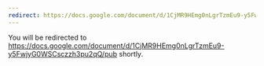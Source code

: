 ```yaml
---
redirect: https://docs.google.com/document/d/1CjMR9HEmg0nLgrTzmEu9-y5FwjyG0WSCsczzh3pu2qQ/pub
---
```


You will be redirected to https://docs.google.com/document/d/1CjMR9HEmg0nLgrTzmEu9-y5FwjyG0WSCsczzh3pu2qQ/pub shortly.
